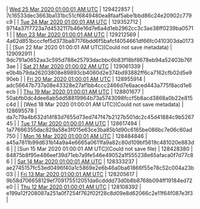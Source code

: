 | [Wed 25 Mar 2020 01:00:01 AM UTC]() | 129422857 | 7c16533dec3663ba131bc51cf6849480ea8faaf5abe1bbd86c24e20902c779c9 | 
| [Tue 24 Mar 2020 01:00:01 AM UTC]() | 129352712 | 9714a37f7723a7d4532117b46e16d7e6a4d1eb2962cc3c3ae38ff0239ba05711 | 
| [Mon 23 Mar 2020 01:00:01 AM UTC]() | 129212569 | 4a62d851bcccfef5d373ba87176bdd6f5bafcf4054661df66fc0410303da0173 | 
| [Sun 22 Mar 2020 01:00:01 AM UTC](Could not save metadata) | 129092911 | 9dc791a0652aa3c595d788e25793dacbbc6b83f18bf8678eb94a52403b76f3ae | 
| [Sat 21 Mar 2020 01:00:02 AM UTC](https://transfer.sh/em5LM/trcninja-dbdump-20200321010002.tar.bz2) | 129061339 | e0b4b79da26203808e89893cb4060d2e374bd93882ff6ca7162cfb02d5e990eb | 
| [Fri 20 Mar 2020 01:00:01 AM UTC]() | 128955914 | adc56647b737a08e43328e27af1bb4ccc2466d7e6aaced443a775f8acd1e6ecb | 
| [Thu 19 Mar 2020 01:00:01 AM UTC]() | 128801677 | 50abfb0dc4dee6ab5dd58819964b73a5743098fccf5b8acd3868a0b22e815c4d | 
| [Wed 18 Mar 2020 01:00:01 AM UTC](Could not save metadata) | 128695578 | da7c79a4b632d14f83d7655d73ed747f47b2127b501dc2c45d41884c9b526745 | 
| [Tue 17 Mar 2020 01:00:01 AM UTC]() | 128617494 | 1a77666355dac829a58e3f015e63ce3ba85b1d90c6165be086bc7e06c60ad750 | 
| [Mon 16 Mar 2020 01:00:01 AM UTC]() | 128484846 | a45a7811b99d631b14a9a4e6665a0611fa9a82c80d109bf5619c481020e883d6 | 
| [Sun 15 Mar 2020 01:00:01 AM UTC](Could not save file) | 128428380 | 84875b8f95e486eef39d71eb7a9fe546e49052a1f555238e65afaca0f7d77c86 | 
| [Sat 14 Mar 2020 01:00:01 AM UTC]() | 128333237 | ae2745157fc53ed0496f40a1c5869e2e6b46a0ba61866f55e78c52c004a23b03 | 
| [Fri 13 Mar 2020 01:00:01 AM UTC]() | 128205617 | 9b58d706658129ef709175512051da6cdddd73d0b8b8768b094ff19184ed72e0 | 
| [Thu 12 Mar 2020 01:00:01 AM UTC](https://transfer.sh/6UBEC/trcninja-dbdump-20200312010001.tar.bz2) | 128108392 | e199a12f208087a251a0f7254f762f02f28c8d09e8d62066c2e11f64f087e3f3 | 
